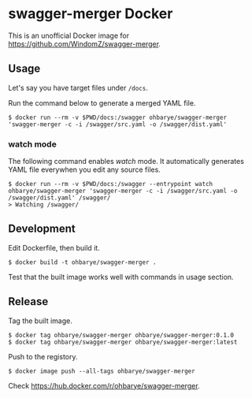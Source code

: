 # swagger-merger Docker

This is an unofficial Docker image for https://github.com/WindomZ/swagger-merger.

## Usage

Let's say you have target files under `/docs`.

Run the command below to generate a merged YAML file.

```shell
$ docker run --rm -v $PWD/docs:/swagger ohbarye/swagger-merger 'swagger-merger -c -i /swagger/src.yaml -o /swagger/dist.yaml'
```

### watch mode

The following command enables _watch_ mode. It automatically generates YAML file everywhen you edit any source files.

```shell
$ docker run --rm -v $PWD/docs:/swagger --entrypoint watch ohbarye/swagger-merger 'swagger-merger -c -i /swagger/src.yaml -o /swagger/dist.yaml' /swagger/
> Watching /swagger/
```

## Development

Edit Dockerfile, then build it.

```shell
$ docker build -t ohbarye/swagger-merger .
```

Test that the built image works well with commands in usage section.

## Release

Tag the built image.

```shell
$ docker tag ohbarye/swagger-merger ohbarye/swagger-merger:0.1.0
$ docker tag ohbarye/swagger-merger ohbarye/swagger-merger:latest
```

Push to the registory.

```shell
$ docker image push --all-tags ohbarye/swagger-merger
```

Check https://hub.docker.com/r/ohbarye/swagger-merger.

